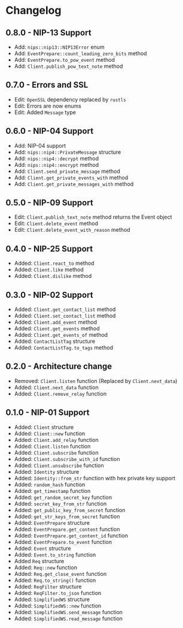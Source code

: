 # Changelog

## 0.8.0 - NIP-13 Support

- Add: `nips::nip13::NIP13Error` enum
- Add: `EventPrepare::count_leading_zero_bits` method
- Add: `EventPrepare.to_pow_event` method
- Add: `Client.publish_pow_text_note` method

## 0.7.0 - Errors and SSL

- Edit: `OpenSSL` dependency replaced by `rustls`
- Edit: Errors are now enums
- Edit: Added `Message` type

## 0.6.0 - NIP-04 Support

- Add: NIP-04 support
- Add: `nips::nip4::PrivateMessage` structure
- Add: `nips::nip4::decrypt` method
- Add: `nips::nip4::encrypt` method
- Add: `Client.send_private_message` method
- Add: `Client.get_private_events_with` method
- Add: `Client.get_private_messages_with` method

## 0.5.0 - NIP-09 Support

- Edit: `Client.publish_text_note` method returns the Event object
- Edit: `Client.delete_event` method
- Edit: `Client.delete_event_with_reason` method

## 0.4.0 - NIP-25 Support

- Added: `Client.react_to` method
- Added: `Client.like` method
- Added: `Client.dislike` method

## 0.3.0 - NIP-02 Support

- Added: `Client.get_contact_list` method
- Added: `Client.set_contact_list` method
- Added: `Client.add_event` method
- Added: `Client.get_events` method
- Added: `Client.get_events_of` method
- Added: `ContactListTag` structure
- Added: `ContactListTag.to_tags` method

## 0.2.0 - Architecture change

- Removed: `Client.listen` function (Replaced by `Client.next_data`)
- Added: `Client.next_data` function
- Added: `Client.remove_relay` function

## 0.1.0 - NIP-01 Support

- Added: `Client` structure
- Added: `Client::new` function
- Added: `Client.add_relay` function
- Added: `Client.listen` function
- Added: `Client.subscribe` function
- Added: `Client.subscribe_with_id` function
- Added: `Client.unsubscribe` function
- Added: `Identity` structure
- Added: `Identity::from_str` function with hex private key support
- Added: `random_hash` function
- Added: `get_timestamp` function
- Added: `get_random_secret_key` function
- Added: `secret_key_from_str` function
- Added: `get_public_key_from_secret` function
- Added: `get_str_keys_from_secret` function
- Added: `EventPrepare` structure
- Added: `EventPrepare.get_content` function
- Added: `EventPrepare.get_content_id` function
- Added: `EventPrepare.to_event` function
- Added: `Event` structure
- Added: `Event.to_string` function
- Added `Req` structure
- Added: `Req::new` function
- Added: `Req.get_close_event` function
- Added: `Req.to_string()` function
- Added: `ReqFilter` structure
- Added: `ReqFilter.to_json` function
- Added: `SimplifiedWS` structure
- Added: `SimplifiedWS::new` function
- Added: `SimplifiedWS.send_message` function
- Added: `SimplifiedWS.read_message` function
